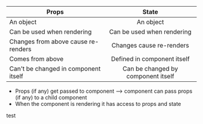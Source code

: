 |Props        | State           
| ------------- |:-------------:
| An object     | An object 
| Can be used when rendering     | Can be used when rendering       
| Changes from above cause re-renders | Changes cause re-renders 
| Comes from above | Defined in component itself 
| Can't be changed in component itself | Can be changed by component itself

* Props (if any) get passed to component --> component can pass props (if any) to a child component
* When the component is rendering it has access to props and state

test